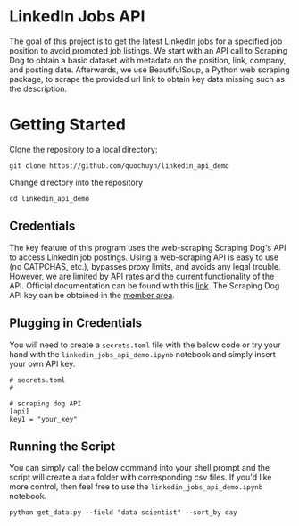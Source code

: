 # LinkedIn Jobs API 

The goal of this project is to get the latest LinkedIn jobs for a specified job position to avoid promoted job listings. We start with an API call to Scraping Dog to obtain a basic dataset with metadata on the position, link, company, and posting date. Afterwards, we use BeautifulSoup, a Python web scraping package, to scrape the provided url link to obtain key data missing such as the description.

# Getting Started

Clone the repository to a local directory:
```
git clone https://github.com/quochuyn/linkedin_api_demo
```

Change directory into the repository
```
cd linkedin_api_demo
```

## Credentials

The key feature of this program uses the web-scraping Scraping Dog's API to access LinkedIn job postings. Using a web-scraping API is easy to use (no CATPCHAS, etc.), bypasses proxy limits, and avoids any legal trouble. However, we are limited by API rates and the current functionality of the API. Official documentation can be found with this [link](https://docs.scrapingdog.com/linkedin-jobs-scraper). The Scraping Dog API key can be obtained in the [member area](https://api.scrapingdog.com/dashboard/65cdb16ffac36d5508c81b26).

## Plugging in Credentials

You will need to create a `secrets.toml` file with the below code or try your hand with the `linkedin_jobs_api_demo.ipynb` notebook and simply insert your own API key.

```
# secrets.toml
# 

# scraping dog API
[api]
key1 = "your_key"
```

## Running the Script

You can simply call the below command into your shell prompt and the script will create a `data` folder with corresponding csv files. If you'd like more control, then feel free to use the `linkedin_jobs_api_demo.ipynb` notebook.

`python get_data.py --field "data scientist" --sort_by day`
